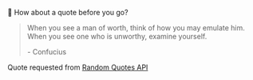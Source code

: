 📣 How about a quote before you go?

> When you see a man of worth, think of how you may emulate him. When you see one who is unworthy, examine yourself.
>
> <p>- Confucius</p>

Quote requested from [Random Quotes API](https://github.com/lukePeavey/quotable)
